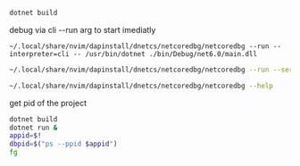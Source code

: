 ```bash
dotnet build
```
debug via cli
--run arg to start imediatly
```bashintegratedTerminal
~/.local/share/nvim/dapinstall/dnetcs/netcoredbg/netcoredbg --run --interpreter=cli -- /usr/bin/dotnet ./bin/Debug/net6.0/main.dll
```

```bash
~/.local/share/nvim/dapinstall/dnetcs/netcoredbg/netcoredbg --run --server --interpreter=vscode -- /usr/bin/dotnet ./bin/Debug/net6.0/main.dll
```

```bash
~/.local/share/nvim/dapinstall/dnetcs/netcoredbg/netcoredbg --help
```

get pid of the project
```bash
dotnet build
dotnet run &
appid=$!
dbpid=$("ps --ppid $appid")
fg 
```
